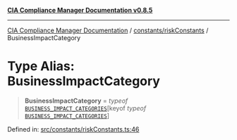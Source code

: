 [**CIA Compliance Manager Documentation v0.8.5**](../../../README.md)

***

[CIA Compliance Manager Documentation](../../../modules.md) / [constants/riskConstants](../README.md) / BusinessImpactCategory

# Type Alias: BusinessImpactCategory

> **BusinessImpactCategory** = *typeof* [`BUSINESS_IMPACT_CATEGORIES`](../variables/BUSINESS_IMPACT_CATEGORIES.md)\[keyof *typeof* [`BUSINESS_IMPACT_CATEGORIES`](../variables/BUSINESS_IMPACT_CATEGORIES.md)\]

Defined in: [src/constants/riskConstants.ts:46](https://github.com/Hack23/cia-compliance-manager/blob/3ae0301247f765ba03c8c0fe645db4718bb8af76/src/constants/riskConstants.ts#L46)
